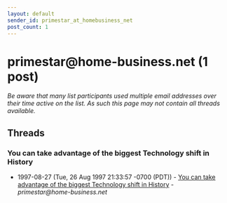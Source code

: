 ```yaml
---
layout: default
sender_id: primestar_at_homebusiness_net
post_count: 1
---
```


# primestar<span>@</span>home-business.net (1 post)

_Be aware that many list participants used multiple email addresses over their time active on the list. As such this page may not contain all threads available._

## Threads

### You can take advantage of the biggest Technology shift in History
+ 1997-08-27 (Tue, 26 Aug 1997 21:33:57 -0700 (PDT)) - [You can take advantage of the biggest Technology shift in History](/archive/1997/08/bf697b16ed11fb15cc635d202d142d347a9cb687a2423dff0037ea004955901d) - _primestar@home-business.net_

